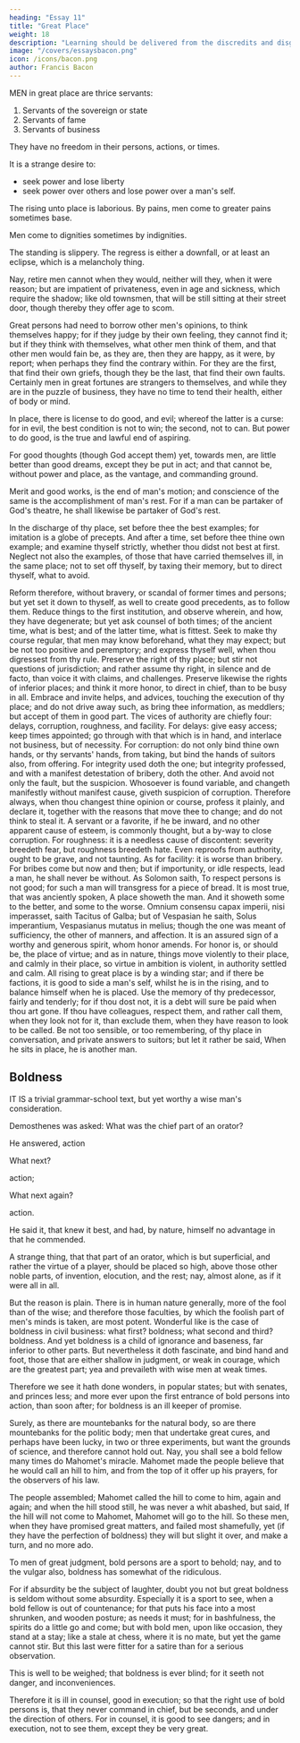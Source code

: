 ```yaml
---
heading: "Essay 11"
title: "Great Place"
weight: 18
description: "Learning should be delivered from the discredits and disgraces which it has received from disguised ignorance"
image: "/covers/essaysbacon.png"
icon: /icons/bacon.png
author: Francis Bacon
---
```




MEN in great place are thrice servants:

1. Servants of the sovereign or state
2. Servants of fame
3. Servants of business

They have no freedom in their persons, actions, or times. 

It is a strange desire to:
- seek power and lose liberty
- seek power over others and lose power over a man's self.

The rising unto place is laborious. By pains, men come to greater pains sometimes base. 

Men come to dignities sometimes by indignities.

The standing is slippery. The regress is either a downfall, or at least an eclipse, which is a melancholy thing. 

<!-- Cum non sis qui fueris, non esse cur velis vivere.  -->

Nay, retire men cannot when they would, neither will they, when it were reason; but are impatient of privateness, even in age and sickness, which require the shadow; like old townsmen, that will be still sitting at their street door, though thereby they offer age to scom. 

Great persons had need to borrow other men's opinions, to think themselves happy; for if they judge by their own feeling, they cannot find it; but if they think with themselves, what other men think of them, and that other men would fain be, as they are, then they are happy, as it were, by report; when perhaps they find the contrary within. For they are the first, that find their own griefs, though they be the last, that find their own faults. Certainly men in great fortunes are strangers to themselves, and while they are in the puzzle of business, they have no time to tend their health, either of body or mind. 

<!-- Illi mors gravis incubat, qui notus nimis omnibus, ignotus moritur sibi.  -->

In place, there is license to do good, and evil; whereof the latter is a curse: for in evil, the best condition is not to win; the second, not to can. But power to do good, is the true and lawful end of aspiring. 

For good thoughts (though God accept them) yet, towards men, are little better than good dreams, except they be put in act; and that cannot be, without power and place, as the vantage, and commanding ground. 

Merit and good works, is the end of man's motion; and conscience of the same is the accomplishment of man's rest. For if a man can be partaker of God's theatre, he shall likewise be partaker of God's rest.

<!-- Et conversus Deus, ut aspiceret opera quae fecerunt manus suae, vidit quod omnia essent bona nimis; and then the sabbath.  -->

In the discharge of thy place, set before thee the best examples; for imitation is a globe of precepts. And after a time, set before thee thine own example; and examine thyself strictly, whether thou didst not best at first. Neglect not also the examples, of those that have carried themselves ill, in the same place; not to set off thyself, by taxing their memory, but to direct thyself, what to avoid.

Reform therefore, without bravery, or scandal of former times and persons; but yet set it down to thyself, as well to create good precedents, as to follow them. Reduce things to the first institution, and observe wherein, and how, they have degenerate; but yet ask counsel of both times; of the ancient time, what is best; and of the latter time, what is fittest. Seek to make thy course regular, that men may know beforehand, what they may expect; but be not too positive and peremptory; and express thyself well, when thou digressest from thy rule. Preserve the right of thy place; but stir not questions of jurisdiction; and rather assume thy right, in silence and de facto, than voice it with claims, and challenges. Preserve likewise the rights of inferior places; and think it more honor, to direct in chief, than to be busy in all. Embrace and invite helps, and advices, touching the execution of thy place; and do not drive away such, as bring thee information, as meddlers; but accept of them in good part. The vices of authority are chiefly four: delays, corruption, roughness, and facility. For delays: give easy access; keep times appointed; go through with that which is in hand, and interlace not business, but of necessity. For corruption: do not only bind thine own hands, or thy servants' hands, from taking, but bind the hands of suitors also, from offering. For integrity used doth the one; but integrity professed, and with a manifest detestation of bribery, doth the other. And avoid not only the fault, but the suspicion. Whosoever is found variable, and changeth manifestly without manifest cause, giveth suspicion of corruption. Therefore always, when thou changest thine opinion or course, profess it plainly, and declare it, together with the reasons that move thee to change; and do not think to steal it. A servant or a favorite, if he be inward, and no other apparent cause of esteem, is commonly thought, but a by-way to close corruption. For roughness: it is a needless cause of discontent: severity breedeth fear, but roughness breedeth hate. Even reproofs from authority, ought to be grave, and not taunting. As for facility: it is worse than bribery. For bribes come but now and then; but if importunity, or idle respects, lead a man, he shall never be without. As Solomon saith, To respect persons is not good; for such a man will transgress for a piece of bread. It is most true, that was anciently spoken, A place showeth the man. And it showeth some to the better, and some to the worse. Omnium consensu capax imperii, nisi imperasset, saith Tacitus of Galba; but of Vespasian he saith, Solus imperantium, Vespasianus mutatus in melius; though the one was meant of sufficiency, the other of manners, and affection. It is an assured sign of a worthy and generous spirit, whom honor amends. For honor is, or should be, the place of virtue; and as in nature, things move violently to their place, and calmly in their place, so virtue in ambition is violent, in authority settled and calm. All rising to great place is by a winding star; and if there be factions, it is good to side a man's self, whilst he is in the rising, and to balance himself when he is placed. Use the memory of thy predecessor, fairly and tenderly; for if thou dost not, it is a debt will sure be paid when thou art gone. If thou have colleagues, respect them, and rather call them, when they look not for it, than exclude them, when they have reason to look to be called. Be not too sensible, or too remembering, of thy place in conversation, and private answers to suitors; but let it rather be said, When he sits in place, he is another man.



## Boldness

IT IS a trivial grammar-school text, but yet worthy a wise man's consideration. 

Demosthenes was asked: What was the chief part of an orator? 

He answered, action

What next? 

action; 

What next again? 

action. 

He said it, that knew it best, and had, by nature, himself no advantage in that he commended. 

A strange thing, that that part of an orator, which is but superficial, and rather the virtue of a player, should be placed so high, above those other noble parts, of invention, elocution, and the rest; nay, almost alone, as if it were all in all. 

But the reason is plain. There is in human nature generally, more of the fool than of the wise; and therefore those faculties, by which the foolish part of men's minds is taken, are most potent. Wonderful like is the case of boldness in civil business: what first? boldness; what second and third? boldness. And yet boldness is a child of ignorance and baseness, far inferior to other parts. But nevertheless it doth fascinate, and bind hand and foot, those that are either shallow in judgment, or weak in courage, which are the greatest part; yea and prevaileth with wise men at weak times. 

Therefore we see it hath done wonders, in popular states; but with senates, and princes less; and more ever upon the first entrance of bold persons into action, than soon after; for boldness is an ill keeper of promise. 

Surely, as there are mountebanks for the natural body, so are there mountebanks for the politic body; men that undertake great cures, and perhaps have been lucky, in two or three experiments, but want the grounds of science, and therefore cannot hold out. Nay, you shall see a bold fellow many times do Mahomet's miracle. Mahomet made the people believe that he would call an hill to him, and from the top of it offer up his prayers, for the observers of his law. 

The people assembled; Mahomet called the hill to come to him, again and again; and when the hill stood still, he was never a whit abashed, but said, If the hill will not come to Mahomet, Mahomet will go to the hill. So these men, when they have promised great matters, and failed most shamefully, yet (if they have the perfection of boldness) they will but slight it over, and make a turn, and no more ado.

To men of great judgment, bold persons are a sport to behold; nay, and to the vulgar also, boldness has somewhat of the ridiculous.

For if absurdity be the subject of laughter, doubt you not but great boldness is seldom without some absurdity. Especially it is a sport to see, when a bold fellow is out of countenance; for that puts his face into a most shrunken, and wooden posture; as needs it must; for in bashfulness, the spirits do a little go and come; but with bold men, upon like occasion, they stand at a stay; like a stale at chess, where it is no mate, but yet the game cannot stir. But this last were fitter for a satire than for a serious observation. 

This is well to be weighed; that boldness is ever blind; for it seeth not danger, and inconveniences. 

Therefore it is ill in counsel, good in execution; so that the right use of bold persons is, that they never command in chief, but be seconds, and under the direction of others. For in counsel, it is good to see dangers; and in execution, not to see them, except they be very great.
